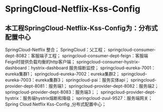 # SpringCloud-Netflix-Kss-Config
本工程SpringCloud-Netflix-Kss-Config为：分布式配置中心
----------------------------------------------------------
SpringCloud-Netflix 整合；
SpringCloud：父工程；
springcloud-consumer-dept-8082：客服端子工程；
springcloud-consumer-dept-feign：客服端Feign时提供负载均衡的http客户端；
springcloud-consumer-hystrix-dashboard：hystrix-dashboard 服务熔断监控；
springcloud-eureka-7001：eureka集群1；
springcloud-eureka-7002：eureka集群2；
springcloud-eureka-7003：eureka集群3；
springcloud-pai：服务实体api；
springcloud-provider-dept-8081：服务端1；
springcloud-provider-dept-8082：服务端2；
springcloud-provider-dept-8083：服务端3；；
springcloud-provider-dept-hystrix：服务端hystrix熔断和降级；
springcloud-zuul-9527：服务端网关；
Spring Cloud Netflix Kss-Config ,分布式配置中心；
